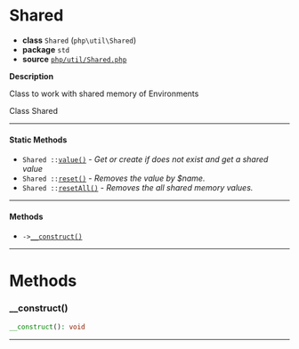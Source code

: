 # Shared

- **class** `Shared` (`php\util\Shared`)
- **package** `std`
- **source** [`php/util/Shared.php`](./src/main/resources/JPHP-INF/sdk/php/util/Shared.php)

**Description**

Class to work with shared memory of Environments

Class Shared

---

#### Static Methods

- `Shared ::`[`value()`](#method-value) - _Get or create if does not exist and get a shared value_
- `Shared ::`[`reset()`](#method-reset) - _Removes the value by $name._
- `Shared ::`[`resetAll()`](#method-resetall) - _Removes the all shared memory values._

---

#### Methods

- `->`[`__construct()`](#method-__construct)

---
# Methods

<a name="method-__construct"></a>

### __construct()
```php
__construct(): void
```

---
